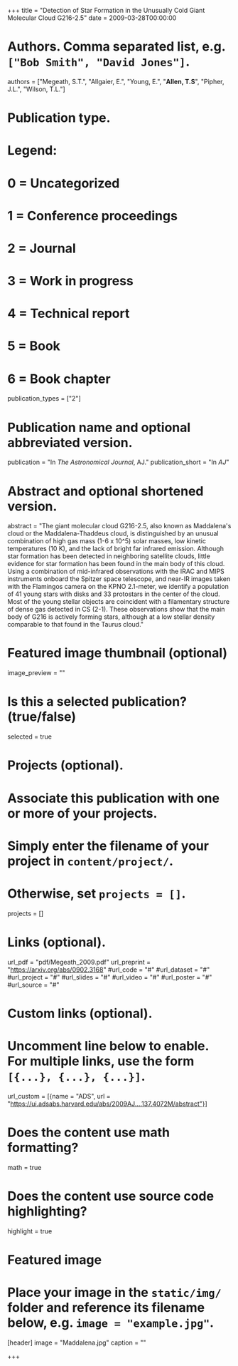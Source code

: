 +++
title = "Detection of Star Formation in the Unusually Cold Giant Molecular Cloud G216-2.5"
date = 2009-03-28T00:00:00

# Authors. Comma separated list, e.g. `["Bob Smith", "David Jones"]`.
authors = ["Megeath, S.T.", "Allgaier, E.", "Young, E.", "**Allen, T.S**", "Pipher, J.L.", "Wilson, T.L."]

# Publication type.
# Legend:
# 0 = Uncategorized
# 1 = Conference proceedings
# 2 = Journal
# 3 = Work in progress
# 4 = Technical report
# 5 = Book
# 6 = Book chapter
publication_types = ["2"]

# Publication name and optional abbreviated version.
publication = "In *The Astronomical Journal*, AJ."
publication_short = "In *AJ*"

# Abstract and optional shortened version.
abstract = "The giant molecular cloud G216-2.5, also known as Maddalena's cloud or the Maddalena-Thaddeus cloud, is distinguished by an unusual combination of high gas mass (1-6 x 10^5) solar masses, low kinetic temperatures (10 K), and the lack of bright far infrared emission. Although star formation has been detected in neighboring satellite clouds, little evidence for star formation has been found in the main body of this cloud. Using a combination of mid-infrared observations with the IRAC and MIPS instruments onboard the Spitzer space telescope, and near-IR images taken with the Flamingos camera on the KPNO 2.1-meter, we identify a population of 41 young stars with disks and 33 protostars in the center of the cloud. Most of the young stellar objects are coincident with a filamentary structure of dense gas detected in CS (2-1). These observations show that the main body of G216 is actively forming stars, although at a low stellar density comparable to that found in the Taurus cloud."

# Featured image thumbnail (optional)
image_preview = ""

# Is this a selected publication? (true/false)
selected = true

# Projects (optional).
#   Associate this publication with one or more of your projects.
#   Simply enter the filename of your project in `content/project/`.
#   Otherwise, set `projects = []`.
projects = []

# Links (optional).
url_pdf = "pdf/Megeath_2009.pdf"
url_preprint = "https://arxiv.org/abs/0902.3168"
#url_code = "#"
#url_dataset = "#"
#url_project = "#"
#url_slides = "#"
#url_video = "#"
#url_poster = "#"
#url_source = "#"

# Custom links (optional).
#   Uncomment line below to enable. For multiple links, use the form `[{...}, {...}, {...}]`.
url_custom = [{name = "ADS", url = "https://ui.adsabs.harvard.edu/abs/2009AJ....137.4072M/abstract"}]

# Does the content use math formatting?
math = true

# Does the content use source code highlighting?
highlight = true

# Featured image
# Place your image in the `static/img/` folder and reference its filename below, e.g. `image = "example.jpg"`.
[header]
image = "Maddalena.jpg"
caption = ""

+++


